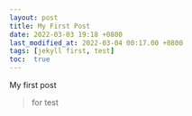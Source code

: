 ```yaml
---
layout: post
title: My First Post
date: 2022-03-03 19:18 +0800
last_modified_at: 2022-03-04 00:17.00 +0800
tags: [jekyll first, test]
toc:  true
---
```

My first post

> for test

